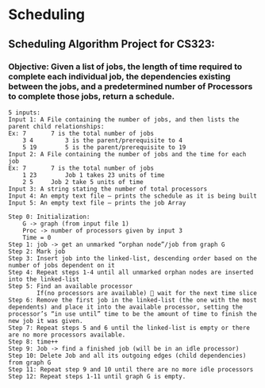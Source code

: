 # Scheduling

## Scheduling Algorithm Project for CS323:
### Objective: Given a list of jobs, the length of time required to complete each individual job, the dependencies existing between the jobs, and a predetermined number of Processors to complete those jobs, return a schedule.

```
5 inputs: 
Input 1: A File containing the number of jobs, and then lists the parent child relationships:
Ex:	7		7 is the total number of jobs  
	3 4 		3 is the parent/prerequisite to 4
 	5 19		5 is the parent/prerequisite to 19
Input 2: A File containing the number of jobs and the time for each job
Ex:	7		7 is the total number of jobs
	1 23		Job 1 takes 23 units of time
	2 5		Job 2 take 5 units of time
Input 3: A string stating the number of total processors 
Input 4: An empty text file – prints the schedule as it is being built
Input 5: An empty text file – prints the job Array
```

```
Step 0:	Initialization: 
	G -> graph (from input file 1)
	Proc -> number of processors given by input 3
	Time = 0
Step 1: job -> get an unmarked “orphan node”/job from graph G
Step 2: Mark job
Step 3: Insert job into the linked-list, descending order based on the number of jobs dependent on it
Step 4: Repeat steps 1-4 until all unmarked orphan nodes are inserted into the linked-list
Step 5: Find an available processor
		If(no processors are available)  wait for the next time slice
Step 6: Remove the first job in the linked-list (the one with the most dependents) and place it into the available processor, setting the processor’s “in use until” time to be the amount of time to finish the new job it was given.
Step 7: Repeat steps 5 and 6 until the linked-list is empty or there are no more processors available.
Step 8: time++
Step 9: Job -> find a finished job (will be in an idle processor)
Step 10: Delete Job and all its outgoing edges (child dependencies) from graph G
Step 11: Repeat step 9 and 10 until there are no more idle processors
Step 12: Repeat steps 1-11 until graph G is empty.
```
	

